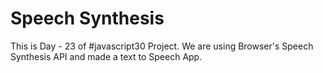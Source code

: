 # Speech Synthesis
 This is Day - 23 of #javascript30 Project. We are using Browser's Speech Synthesis API and made a text to Speech App.
